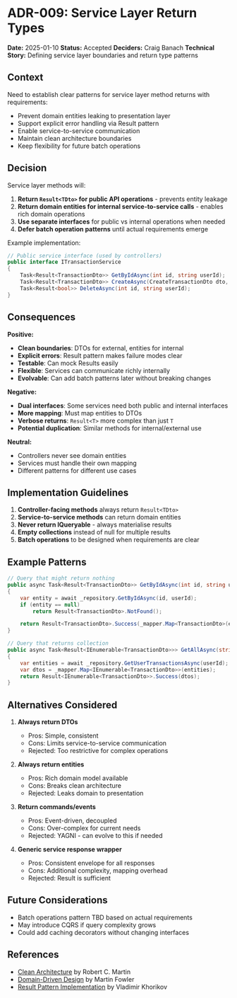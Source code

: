 # ADR-009: Service Layer Return Types

**Date:** 2025-01-10
**Status:** Accepted
**Deciders:** Craig Banach
**Technical Story:** Defining service layer boundaries and return type patterns

## Context

Need to establish clear patterns for service layer method returns with requirements:

- Prevent domain entities leaking to presentation layer
- Support explicit error handling via Result pattern
- Enable service-to-service communication
- Maintain clean architecture boundaries
- Keep flexibility for future batch operations

## Decision

Service layer methods will:

1. **Return `Result<TDto>` for public API operations** - prevents entity leakage
2. **Return domain entities for internal service-to-service calls** - enables rich domain operations
3. **Use separate interfaces** for public vs internal operations when needed
4. **Defer batch operation patterns** until actual requirements emerge

Example implementation:

```csharp
// Public service interface (used by controllers)
public interface ITransactionService
{
    Task<Result<TransactionDto>> GetByIdAsync(int id, string userId);
    Task<Result<TransactionDto>> CreateAsync(CreateTransactionDto dto, string userId);
    Task<Result<bool>> DeleteAsync(int id, string userId);
}
```

## Consequences

**Positive:**

- **Clean boundaries**: DTOs for external, entities for internal
- **Explicit errors**: Result pattern makes failure modes clear
- **Testable**: Can mock Results easily
- **Flexible**: Services can communicate richly internally
- **Evolvable**: Can add batch patterns later without breaking changes

**Negative:**

- **Dual interfaces**: Some services need both public and internal interfaces
- **More mapping**: Must map entities to DTOs
- **Verbose returns**: `Result<T>` more complex than just `T`
- **Potential duplication**: Similar methods for internal/external use

**Neutral:**

- Controllers never see domain entities
- Services must handle their own mapping
- Different patterns for different use cases

## Implementation Guidelines

1. **Controller-facing methods** always return `Result<TDto>`
2. **Service-to-service methods** can return domain entities
3. **Never return IQueryable** - always materialise results
4. **Empty collections** instead of null for multiple results
5. **Batch operations** to be designed when requirements are clear

## Example Patterns

```csharp
// Query that might return nothing
public async Task<Result<TransactionDto>> GetByIdAsync(int id, string userId)
{
    var entity = await _repository.GetByIdAsync(id, userId);
    if (entity == null)
        return Result<TransactionDto>.NotFound();

    return Result<TransactionDto>.Success(_mapper.Map<TransactionDto>(entity));
}

// Query that returns collection
public async Task<Result<IEnumerable<TransactionDto>>> GetAllAsync(string userId)
{
    var entities = await _repository.GetUserTransactionsAsync(userId);
    var dtos = _mapper.Map<IEnumerable<TransactionDto>>(entities);
    return Result<IEnumerable<TransactionDto>>.Success(dtos);
}
```

## Alternatives Considered

1. **Always return DTOs**

   - Pros: Simple, consistent
   - Cons: Limits service-to-service communication
   - Rejected: Too restrictive for complex operations

2. **Always return entities**

   - Pros: Rich domain model available
   - Cons: Breaks clean architecture
   - Rejected: Leaks domain to presentation

3. **Return commands/events**

   - Pros: Event-driven, decoupled
   - Cons: Over-complex for current needs
   - Rejected: YAGNI - can evolve to this if needed

4. **Generic service response wrapper**
   - Pros: Consistent envelope for all responses
   - Cons: Additional complexity, mapping overhead
   - Rejected: Result<T> is sufficient

## Future Considerations

- Batch operations pattern TBD based on actual requirements
- May introduce CQRS if query complexity grows
- Could add caching decorators without changing interfaces

## References

- [Clean Architecture](https://blog.cleancoder.com/uncle-bob/2012/08/13/the-clean-architecture.html) by Robert C. Martin
- [Domain-Driven Design](https://martinfowler.com/tags/domain%20driven%20design.html) by Martin Fowler
- [Result Pattern Implementation](https://enterprisecraftsmanship.com/posts/functional-c-handling-failures-input-errors/) by Vladimir Khorikov

